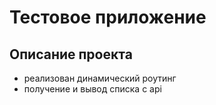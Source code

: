 # Тестовое приложение 

## Описание проекта
- реализован динамический роутинг 
- получение и вывод списка с api
